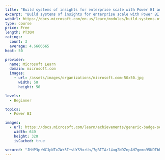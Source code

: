 ```yaml
---
title: "Build systems of insights for enterprise scale with Power BI and Azure"
excerpt: "Build systems of insights for enterprise scale with Power BI and Azure"
webUrl: https://docs.microsoft.com/en-us/learn/modules/build-systems-of-insights-for-enterprise-scale-with-power-bi-azure/
type: course
price: Free
length: PT30M
ratings:
  count: 3
  average: 4.6666665
heat: 50

provider:
  name: Microsoft Learn
  domain: microsoft.com
  images:
    - url: /assets/images/organizations/microsoft.com-50x50.jpg
      width: 50
      height: 50

levels:
  - Beginner

topics:
  - Power BI

images:
  - url: https://docs.microsoft.com/learn/achievements/generic-badge-social.png
    width: 640
    height: 320
    isCached: true

secured: "JHHP3prWCJpNTx7W+3I+sUYS9xrUn/7gBITAzl4ug2N9ZnpAH7gomo95KDTbPEaywTAnzk0sjK31EiN2+puJSj/CpwJZ0zvC71VAgbuEUqpq/ZL/S9HDpsmeK+RxegIp5X9fUw8Xp1H1a+wjrPZ25Wqql0wrckyFG/ww/xeFknrIUCIeumx3S2gJK2fGTuRk0cSJcljuPdx1cQAXFSvOMK/UfXKarQwUe+3lSgQZySSO9eFzxW+vPIlrGywvLYVcrmKwDDmXIkQbUEc6N9G9VzzM/TXJe/jMjQlXPr2y0+nx3BLMiSba/nwk+qukLRhU4dfvc+Y0JOF2s/5953ESzAA3fAkoaZ38XQ++KS3dVrdLH7LehmL52P0x1jUGs9PlPTGgN0ENVRBakVSNfyXhQI0lW7r03ZbnTnhUNrreppU=;In9T7hce796TMDUcLhWjHg=="
---
```



